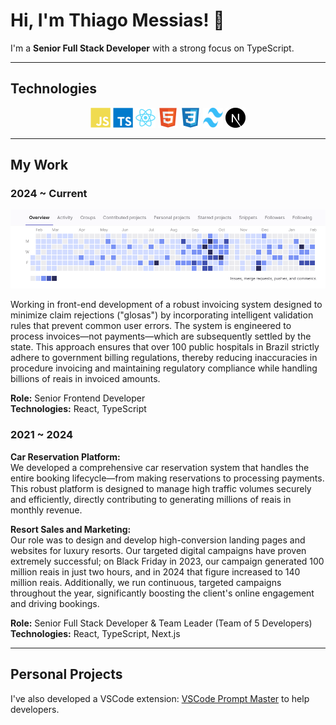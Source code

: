 # Hi, I'm Thiago Messias! 👋

I'm a **Senior Full Stack Developer** with a strong focus on TypeScript.

---

## Technologies

<p align="center">
  <img src="images/javascript-plain.svg" alt="JavaScript" width="32" height="32">
  <img src="images/typescript-plain.svg" alt="TypeScript" width="32" height="32">
  <img src="images/react-original.svg" alt="React" width="32" height="32">
  <img src="images/html5-original.svg" alt="HTML5" width="32" height="32">
  <img src="images/css3-original.svg" alt="CSS3" width="32" height="32">
  <img src="images/tailwindcss.svg" alt="Tailwind CSS" width="32" height="32">
  <img src="images/nextjs.svg" alt="Next.js" width="32" height="32">
</p>

---

## My Work

### 2024 ~ Current
<p align="center">
  <img src="images/gitlab-status.png" alt="GitLab Activity Status">
</p>

Working in front-end development of a robust invoicing system designed to minimize claim rejections ("glosas") by incorporating intelligent validation rules that prevent common user errors. The system is engineered to process invoices—not payments—which are subsequently settled by the state. This approach ensures that over 100 public hospitals in Brazil strictly adhere to government billing regulations, thereby reducing inaccuracies in procedure invoicing and maintaining regulatory compliance while handling billions of reais in invoiced amounts.

**Role:** Senior Frontend Developer  
**Technologies:** React, TypeScript

### 2021 ~ 2024

**Car Reservation Platform:**  
We developed a comprehensive car reservation system that handles the entire booking lifecycle—from making reservations to processing payments. This robust platform is designed to manage high traffic volumes securely and efficiently, directly contributing to generating millions of reais in monthly revenue.

**Resort Sales and Marketing:**  
Our role was to design and develop high-conversion landing pages and websites for luxury resorts. Our targeted digital campaigns have proven extremely successful; on Black Friday in 2023, our campaign generated 100 million reais in just two hours, and in 2024 that figure increased to 140 million reais. Additionally, we run continuous, targeted campaigns throughout the year, significantly boosting the client's online engagement and driving bookings.

**Role:** Senior Full Stack Developer & Team Leader (Team of 5 Developers)  
**Technologies:** React, TypeScript, Next.js

---

## Personal Projects

I've also developed a VSCode extension: [VSCode Prompt Master](https://github.com/Thiiaguinho/vscode-prompt-master) to help developers.
